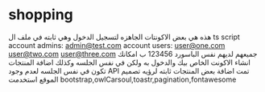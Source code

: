 # shopping

هذه هي بعض الاكونتات الجاهزه لتسجيل الدخول وهي ثابته في ملف ال
ts script
account admins:
admin@test.com
account users:
user@one.com
user@two.com
user@three.com
جميعهم لديهم نفس الباسورد 123456
ب امكانك انشاء الاكونت الخاص بيك والدخول به ولكن في نفس الجلسه وكذلك اضافة المنتجات تكون في نفس الجلسه لعدم وجود
API
تمت اضافة بعض المنتجات ثابته لرؤيه تصميم الموقع
استخدمت
bootstrap,owlCarsoul,toastr,pagination,fontawesome
